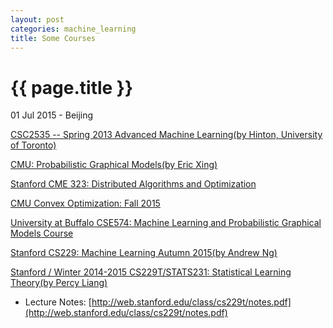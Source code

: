```yaml
---
layout: post
categories: machine_learning
title: Some Courses
---
```


{{ page.title }}
================

<p class="meta">01 Jul 2015 - Beijing</p>

[CSC2535 -- Spring 2013 Advanced Machine Learning(by Hinton, University of Toronto)](http://www.cs.toronto.edu/~hinton/csc2535/)

[CMU: Probabilistic Graphical Models(by Eric Xing)](http://www.cs.cmu.edu/~epxing/Class/10708/)

[Stanford CME 323: Distributed Algorithms and Optimization](http://stanford.edu/~rezab/dao/)

[CMU Convex Optimization: Fall 2015](http://www.stat.cmu.edu/~ryantibs/convexopt/)

[University at Buffalo CSE574: Machine Learning and Probabilistic Graphical Models Course](http://www.cedar.buffalo.edu/~srihari/CSE574/)

[Stanford CS229: Machine Learning Autumn 2015(by Andrew Ng)](http://cs229.stanford.edu/)

[Stanford / Winter 2014-2015 CS229T/STATS231: Statistical Learning Theory(by Percy Liang)](http://web.stanford.edu/class/cs229t/)

- Lecture Notes: [http://web.stanford.edu/class/cs229t/notes.pdf](http://web.stanford.edu/class/cs229t/notes.pdf)
